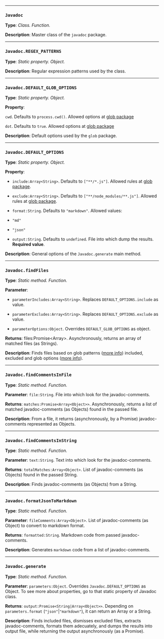 -----------------

### `Javadoc`


**Type**:  *Class. Function.*


**Description**:  Master class of the `javadoc` package.



-------------------

### `Javadoc.REGEX_PATTERNS`


**Type**:  *Static property. Object.*


**Description**:  Regular expression patterns used by the class.



-------------------------

### `Javadoc.DEFAULT_GLOB_OPTIONS`


**Type**:  *Static property. Object.*


**Property**:  


 `cwd`. Defaults to `process.cwd()`. Allowed options at [glob package](https://www.npmjs.com/package/glob#options)


 `dot`. Defaults to `true`. Allowed options at [glob package](https://www.npmjs.com/package/glob#options)


**Description**:  Default options used by the `glob` package.



---------------------------

### `Javadoc.DEFAULT_OPTIONS`


**Type**:  *Static property. Object.*


**Property**:  


 - `include:Array<String>`. Defaults to `["**/*.js"]`. Allowed rules at [glob package](https://www.npmjs.com/package/glob).


 - `exclude:Array<String>`. Defaults to `["**/node_modules/**.js"]`. Allowed rules at [glob package](https://www.npmjs.com/package/glob).


 - `format:String`. Defaults to `"markdown"`. Allowed values:
- `"md"`
- `"json"`


 - `output:String`. Defaults to `undefined`. File into which dump the results. **Required value**.


**Description**:  General options of the `Javadoc.generate` main method.



------------------------

### `Javadoc.findFiles`


**Type**:  *Static method. Function.*


**Parameter**:  


 - `parameterIncludes:Array<String>`. Replaces `DEFAULT_OPTIONS.include` as value.


 - `parameterExcludes:Array<String>`. Replaces `DEFAULT_OPTIONS.exclude` as value.


 - `parameterOptions:Object`. Overrides `DEFAULT_GLOB_OPTIONS` as object.


**Returns**:  files:Promise<Array<String>>. Asynchronously, returns an array of matched files (as Strings).


**Description**:  Finds files based on glob patterns ([more info](https://www.npmjs.com/package/glob#usage)) included, excluded and glob options ([more info](https://www.npmjs.com/package/glob#options)).



-------------------------------

### `Javadoc.findCommentsInFile`


**Type**:  *Static method. Function.*


**Parameter**:  `file:String`. File into which look for the javadoc-comments.


**Returns**:  `matches:Promise<Array<Object>>`. Asynchronously, returns a list of matched javadoc-comments (as Objects) found in the passed file.


**Description**:  From a file, it returns (asynchronously, by a Promise) javadoc-comments represented as Objects.



--------------------------------

### `Javadoc.findCommentsInString`


**Type**:  *Static method. Function.*


**Parameter**:  `text:String`. Text into which look for the javadoc-comments.


**Returns**:  `totalMatches:Array<Object>`. List of javadoc-comments (as Objects) found in the passed String.


**Description**:  Finds javadoc-comments (as Objects) from a String.



-----------------------------------

### `Javadoc.formatJsonToMarkdown`


**Type**:  *Static method. Function.*


**Parameter**:  `fileComments:Array<Object>`. List of javadoc-comments (as Object) to convert to markdown format.


**Returns**:  `formatted:String`. Markdown code from passed javadoc-comments.


**Description**:  Generates `markdown` code from a list of javadoc-comments.



-----------------------------------

### `Javadoc.generate`


**Type**:  *Static method. Function.*


**Parameter**:  `parameters:Object`. Overrides `Javadoc.DEFAULT_OPTIONS` as Object. To see more about properties, go to that static property of Javadoc class.


**Returns**:  `output:Promise<String|Array<Object>>`. Depending on `parameters.format` (`"json"`|`"markdown"`), it can return an Array or a String.


**Description**:  Finds included files, dismisses excluded files, extracts javadoc-comments, formats them adecuately, and dumps the results into output file, while returning the output asynchronously (as a Promise).


